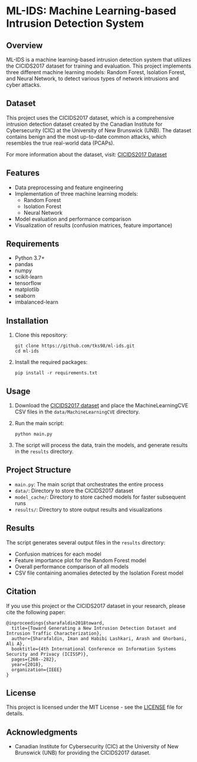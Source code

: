 # ML-IDS: Machine Learning-based Intrusion Detection System

## Overview

ML-IDS is a machine learning-based intrusion detection system that utilizes the CICIDS2017 dataset for training and evaluation. This project implements three different machine learning models: Random Forest, Isolation Forest, and Neural Network, to detect various types of network intrusions and cyber attacks.

## Dataset

This project uses the CICIDS2017 dataset, which is a comprehensive intrusion detection dataset created by the Canadian Institute for Cybersecurity (CIC) at the University of New Brunswick (UNB). The dataset contains benign and the most up-to-date common attacks, which resembles the true real-world data (PCAPs).

For more information about the dataset, visit: [CICIDS2017 Dataset](https://www.unb.ca/cic/datasets/ids-2017.html)

## Features

- Data preprocessing and feature engineering
- Implementation of three machine learning models:
  - Random Forest
  - Isolation Forest
  - Neural Network
- Model evaluation and performance comparison
- Visualization of results (confusion matrices, feature importance)

## Requirements

- Python 3.7+
- pandas
- numpy
- scikit-learn
- tensorflow
- matplotlib
- seaborn
- imbalanced-learn

## Installation

1. Clone this repository:
   ```
   git clone https://github.com/tks98/ml-ids.git
   cd ml-ids
   ```

2. Install the required packages:
   ```
   pip install -r requirements.txt
   ```

## Usage

1. Download the [CICIDS2017 dataset](http://205.174.165.80/CICDataset/CIC-IDS-2017/) and place the MachineLearningCVE CSV files in the `data/MachineLearningCVE` directory.

2. Run the main script:
   ```
   python main.py
   ```

3. The script will process the data, train the models, and generate results in the `results` directory.

## Project Structure

- `main.py`: The main script that orchestrates the entire process
- `data/`: Directory to store the CICIDS2017 dataset
- `model_cache/`: Directory to store cached models for faster subsequent runs
- `results/`: Directory to store output results and visualizations

## Results

The script generates several output files in the `results` directory:

- Confusion matrices for each model
- Feature importance plot for the Random Forest model
- Overall performance comparison of all models
- CSV file containing anomalies detected by the Isolation Forest model

## Citation

If you use this project or the CICIDS2017 dataset in your research, please cite the following paper:

```
@inproceedings{sharafaldin2018toward,
  title={Toward Generating a New Intrusion Detection Dataset and Intrusion Traffic Characterization},
  author={Sharafaldin, Iman and Habibi Lashkari, Arash and Ghorbani, Ali A},
  booktitle={4th International Conference on Information Systems Security and Privacy (ICISSP)},
  pages={268--282},
  year={2018},
  organization={IEEE}
}
```

## License

This project is licensed under the MIT License - see the [LICENSE](LICENSE) file for details.

## Acknowledgments

- Canadian Institute for Cybersecurity (CIC) at the University of New Brunswick (UNB) for providing the CICIDS2017 dataset.

